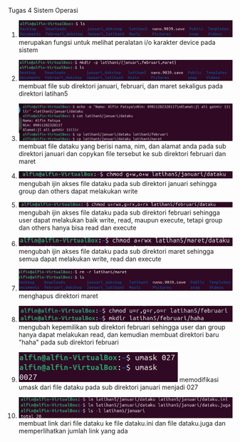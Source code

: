 Tugas 4 Sistem Operasi

1. ![1](https://github.com/fatsyaalfin15/Sistem-Operasi/blob/main/%60Tugas4/1.png?raw=true)
   merupakan fungsi untuk melihat peralatan i/o karakter device pada sistem 

2. ![2](https://github.com/fatsyaalfin15/Sistem-Operasi/blob/main/%60Tugas4/2.jpg?raw=true)
  membuat file sub direktori januari, februari, dan maret sekaligus pada direktori latihan5

3. ![3](https://github.com/fatsyaalfin15/Sistem-Operasi/blob/main/%60Tugas4/3.jpg?raw=true)
   membuat file dataku yang berisi nama, nim, dan alamat anda pada sub direktori januari dan copykan file tersebut ke sub 
   direktori  februari dan maret

4. ![4](https://github.com/fatsyaalfin15/Sistem-Operasi/blob/main/%60Tugas4/4.jpg?raw=true)
   mengubah  ijin akses file dataku pada sub direktori januari sehingga group dan others dapat melakukan write

5. ![5](https://github.com/fatsyaalfin15/Sistem-Operasi/blob/main/%60Tugas4/5.jpg?raw=true)
   mengubah ijin akses file dataku pada sub direktori februari sehingga user dapat melakukan baik write, read, maupun 
   execute,  tetapi group dan others hanya bisa read dan execute

6. ![6](https://github.com/fatsyaalfin15/Sistem-Operasi/blob/main/%60Tugas4/6.jpg?raw=true)
   mengubah ijin akses file dataku pada sub direktori maret sehingga semua dapat melakukan write, read dan execute

7. ![7](https://github.com/fatsyaalfin15/Sistem-Operasi/blob/main/%60Tugas4/7.jpg?raw=true)
    menghapus direktori maret 

8. ![8](https://github.com/fatsyaalfin15/Sistem-Operasi/blob/main/%60Tugas4/8.jpg?raw=true)
    mengubah kepemilikan sub direktori februari sehingga user dan group hanya dapat melakukan read, dan kemudian  membuat 
    direktori baru "haha" pada sub direktori februari 

9. ![9](https://github.com/fatsyaalfin15/Sistem-Operasi/blob/main/%60Tugas4/9.jpg?raw=true)
    memodifikasi umask dari file dataku pada sub direktori januari menjadi 027  

10. ![10](https://github.com/fatsyaalfin15/Sistem-Operasi/blob/main/%60Tugas4/10.jpg?raw=true)
    membuat link dari file dataku ke file dataku.ini dan file dataku.juga dan memperlihatkan jumlah link yang ada 

    
   

